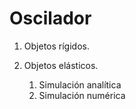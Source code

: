 # Oscilador

1. Objetos rígidos.

1. Objetos elásticos.
   1. Simulación analítica
   1. Simulación numérica
